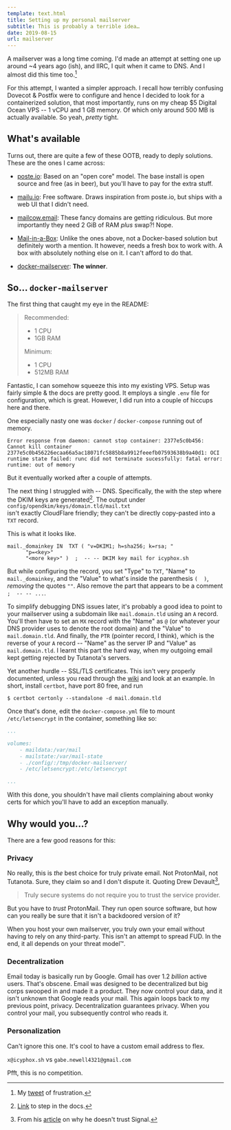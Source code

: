 ```yaml
---
template: text.html
title: Setting up my personal mailserver
subtitle: This is probably a terrible idea…
date: 2019-08-15
url: mailserver
---
```


A mailserver was a long time coming. I'd made an attempt at setting one up
around ~4 years ago (ish), and IIRC, I quit when it came to DNS. And
I almost did this time too.[^1]

For this attempt, I wanted a simpler approach. I recall how terribly
confusing Dovecot & Postfix were to configure and hence I decided to look
for a containerized solution, that most importantly, runs on my cheap $5 
Digital Ocean VPS  --  1 vCPU and 1 GB memory. Of which only around 500 MB
is actually available. So yeah, *pretty* tight.

## What's available

Turns out, there are quite a few of these OOTB, ready to deply solutions.
These are the ones I came across:

- [poste.io](https://poste.io): Based on an "open core" model. The base install is open source 
and free (as in beer), but you'll have to pay for the extra stuff.

- [mailu.io](https://mailu.io): Free software. Draws inspiration from poste.io, 
but ships with a web UI that I didn't need. 

- [mailcow.email](https://mailcow.email): These fancy domains are getting ridiculous. But more importantly
they need 2 GiB of RAM *plus* swap?! Nope.

- [Mail-in-a-Box](https://mailinabox.email): Unlike the ones above, not a Docker-based solution but definitely worth
a mention. It however, needs a fresh box to work with. A box with absolutely 
nothing else on it. I can't afford to do that.

- [docker-mailserver](https://github.com/tomav/docker-mailserver/): **The winner**. 

## So… `docker-mailserver`

The first thing that caught my eye in the README:

> Recommended:
> 
> - 1 CPU
> - 1GB RAM
> 
> Minimum:
> 
> - 1 CPU
> - 512MB RAM

Fantastic, I can somehow squeeze this into my existing VPS.
Setup was fairly simple & the docs are pretty good. It employs a single
`.env` file for configuration, which is great.
However, I did run into a couple of hiccups here and there.

One especially nasty one was `docker` / `docker-compose` running out
of memory.
```
Error response from daemon: cannot stop container: 2377e5c0b456: Cannot kill container 2377e5c0b456226ecaa66a5ac18071fc5885b8a9912feeefb07593638b9a40d1: OCI runtime state failed: runc did not terminate sucessfully: fatal error: runtime: out of memory
```
But it eventually worked after a couple of attempts.

The next thing I struggled with  --  DNS. Specifically, the with the step where
the DKIM keys are generated[^2]. The output under  
`config/opendkim/keys/domain.tld/mail.txt`  
isn't exactly CloudFlare friendly; they can't be directly copy-pasted into
a `TXT` record. 

This is what it looks like.
```
mail._domainkey	IN	TXT	( "v=DKIM1; h=sha256; k=rsa; "
	  "p=<key>"
	  "<more key>" )  ;  -- -- DKIM key mail for icyphox.sh
```
But while configuring the record, you set "Type" to `TXT`, "Name" to `mail._domainkey`,
and the "Value" to what's inside the parenthesis `(  )`, *removing* the quotes `""`. 
Also remove the part that appears to be a comment `;  -- -- ...`.

To simplify debugging DNS issues later, it's probably a good idea to
point to your mailserver using a subdomain like `mail.domain.tld` using an 
`A` record.
You'll then have to set an `MX` record with the "Name" as `@` (or whatever your DNS provider
uses to denote the root domain) and the "Value" to `mail.domain.tld`.
And finally, the `PTR` (pointer record, I think), which is the reverse of 
your `A` record  --  "Name" as the server IP and "Value" as `mail.domain.tld`.
I learnt this part the hard way, when my outgoing email kept getting
rejected by Tutanota's servers.

Yet another hurdle  --  SSL/TLS certificates. This isn't very properly
documented, unless you read through the [wiki](https://github.com/tomav/docker-mailserver/wiki/Installation-Examples)
and look at an example. In short, install `certbot`, have port 80 free,
and run 

``` shell
$ certbot certonly --standalone -d mail.domain.tld
```

Once that's done, edit the `docker-compose.yml` file to mount `/etc/letsencrypt` in 
the container, something like so:
```yaml
...

volumes:
    - maildata:/var/mail
    - mailstate:/var/mail-state
    - ./config/:/tmp/docker-mailserver/
    - /etc/letsencrypt:/etc/letsencrypt

...
```

With this done, you shouldn't have mail clients complaining about 
wonky certs for which you'll have to add an exception manually.

## Why would you…?
There are a few good reasons for this:

### Privacy 
No really, this is *the* best choice for truly private
email. Not ProtonMail, not Tutanota. Sure, they claim so and I don't 
dispute it. Quoting Drew Devault[^3],

> Truly secure systems do not require you to trust the service provider.

But you have to *trust* ProtonMail. They run open source software, but
how can you really be sure that it isn't a backdoored version of it?

When you host your own mailserver, you truly own your email without having to rely on any
third-party.
This isn't an attempt to spread FUD. In the end, it all depends on your
threat model™.

### Decentralization
Email today is basically run by Google. Gmail has over 1.2 *billion*
active users. That's obscene.
Email was designed to be decentralized but big corps swooped in and
made it a product. They now control your data, and it isn't unknown that
Google reads your mail. This again loops back to my previous point, privacy.
Decentralization guarantees privacy. When you control your mail, you subsequently
control who reads it.

### Personalization
Can't ignore this one. It's cool to have a custom email address to flex.

`x@icyphox.sh` vs `gabe.newell4321@gmail.com`

Pfft, this is no competition.

[^1]: My [tweet](https://twitter.com/icyphox/status/1161648321548566528) of frustration.
[^2]: [Link](https://github.com/tomav/docker-mailserver#generate-dkim-keys) to step in the docs.
[^3]: From his [article](https://drewdevault.com/2018/08/08/Signal.html) on why he doesn't trust Signal.
